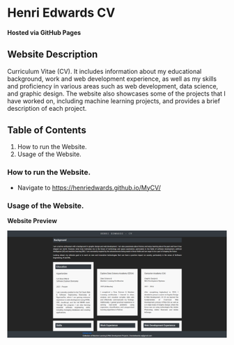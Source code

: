 # Henri Edwards CV 
#### Hosted via GitHub Pages

## Website Description
Curriculum Vitae (CV). It includes information about my educational background, work and web development experience, as well as my skills and proficiency in various areas such as web development, data science, and graphic design. The website also showcases some of the projects that I have worked on, including machine learning projects, and provides a brief description of each project.

## Table of Contents

1. How to run the Website.
2. Usage of the Website.

### How to run the Website.

* Navigate to https://henriedwards.github.io/MyCV/

### Usage of the Website.

**Website Preview**

![website preview](/images/CV-Landing.png)
